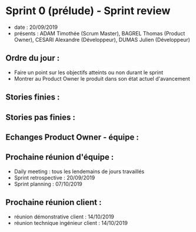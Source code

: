 # Sprint 0 (prélude) - Sprint review 

+ date : 20/09/2019 
+ présents : ADAM Timothée (Scrum Master), BAGREL Thomas (Product Owner), CESARI Alexandre (Développeur), DUMAS Julien (Développeur)


## Ordre du jour : 
+ Faire un point sur les objectifs atteints ou non durant le sprint 
+ Montrer au Product Owner le produit dans son état actuel d'avancement

## Stories finies :

## Stories pas finies : 

## Echanges Product Owner - équipe :

## Prochaine réunion d'équipe :

+ Daily meeting : tous les lendemains de jours travaillés
+ Sprint retrospective : 20/09/2019
+ Sprint planning : 07/10/2019

## Prochaine réunion client : 

+ réunion démonstrative client : 14/10/2019
+ réunion technique ingénieur client : 14/10/2019